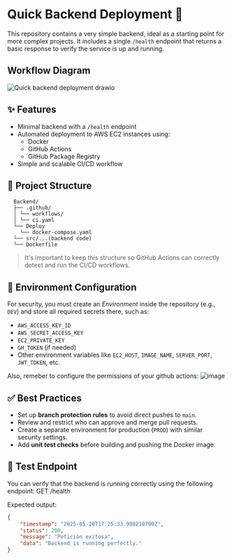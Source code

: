

# Quick Backend Deployment 🚀

This repository contains a very simple backend, ideal as a starting point for more complex projects. It includes a single `/health` endpoint that returns a basic response to verify the service is up and running.

## Workflow Diagram
 
![Quick backend deployment drawio](https://github.com/user-attachments/assets/629e7472-595c-47c1-9903-b03a0fad6690)


## ✨ Features

- Minimal backend with a `/health` endpoint  
- Automated deployment to AWS EC2 instances using:
  - Docker  
  - GitHub Actions  
  - GitHub Package Registry  
- Simple and scalable CI/CD workflow

## 🧱 Project Structure
``` 
  Backend/ 
  ├── .github/ 
  │ └── workflows/ 
  │ └── ci.yaml
  └── Deploy
    └── docker-compose.yaml
  └── src/...(backend code)
  └── Dockerfile
```

> It's important to keep this structure so GitHub Actions can correctly detect and run the CI/CD workflows.

## 🔐 Environment Configuration

For security, you must create an *Environment* inside the repository (e.g., `DEV`) and store all required secrets there, such as:

- `AWS_ACCESS_KEY_ID`  
- `AWS_SECRET_ACCESS_KEY`  
- `EC2_PRIVATE_KEY`  
- `GH_TOKEN` (if needed)  
- Other environment variables like `EC2_HOST`, `IMAGE_NAME`, `SERVER_PORT`, `JWT_TOKEN`, etc.

Also, remeber to configure the permissions of your github actions:
![image](https://github.com/user-attachments/assets/20b7a917-cd0c-40e6-b0dd-5c262427b83c)


## ✅ Best Practices

- Set up **branch protection rules** to avoid direct pushes to `main`.  
- Review and restrict who can approve and merge pull requests.  
- Create a separate environment for production (`PROD`) with similar security settings.  
- Add **unit test checks** before building and pushing the Docker image.

## 🧪 Test Endpoint

You can verify that the backend is running correctly using the following endpoint:
GET /health

Expected output:
```json
{
    "timestamp": "2025-05-20T17:25:33.908210700Z",
    "status": 200,
    "message": "Petición exitosa",
    "data": "Backend is running perfectly."
}

